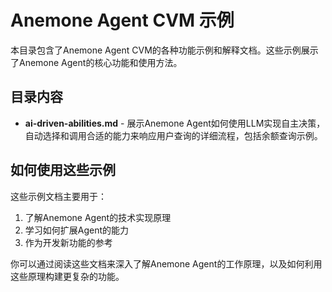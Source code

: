 # Anemone Agent CVM 示例

本目录包含了Anemone Agent CVM的各种功能示例和解释文档。这些示例展示了Anemone Agent的核心功能和使用方法。

## 目录内容

- **ai-driven-abilities.md** - 展示Anemone Agent如何使用LLM实现自主决策，自动选择和调用合适的能力来响应用户查询的详细流程，包括余额查询示例。

## 如何使用这些示例

这些示例文档主要用于：

1. 了解Anemone Agent的技术实现原理
2. 学习如何扩展Agent的能力
3. 作为开发新功能的参考

你可以通过阅读这些文档来深入了解Anemone Agent的工作原理，以及如何利用这些原理构建更复杂的功能。